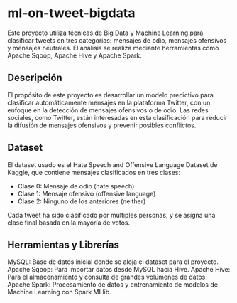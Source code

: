 # ml-on-tweet-bigdata

Este proyecto utiliza técnicas de Big Data y Machine Learning para clasificar tweets en tres categorías: mensajes de odio, mensajes ofensivos y mensajes neutrales. El análisis se realiza mediante herramientas como  Apache Sqoop, Apache Hive y Apache Spark.

## Descripción

El propósito de este proyecto es desarrollar un modelo predictivo para clasificar automáticamente mensajes en la plataforma Twitter, con un enfoque en la detección de mensajes ofensivos o de odio. Las redes sociales, como Twitter, están interesadas en esta clasificación para reducir la difusión de mensajes ofensivos y prevenir posibles conflictos.

## Dataset
El dataset usado es el Hate Speech and Offensive Language Dataset de Kaggle, que contiene mensajes clasificados en tres clases:

- Clase 0: Mensaje de odio (hate speech)
- Clase 1: Mensaje ofensivo (offensive language)
- Clase 2: Ninguno de los anteriores (neither)
  
Cada tweet ha sido clasificado por múltiples personas, y se asigna una clase final basada en la mayoría de votos.

## Herramientas y Librerías

MySQL: Base de datos inicial donde se aloja el dataset para el proyecto.
Apache Sqoop: Para importar datos desde MySQL hacia Hive.
Apache Hive: Para el almacenamiento y consulta de grandes volúmenes de datos.
Apache Spark: Procesamiento de datos y entrenamiento de modelos de Machine Learning con Spark MLlib.
